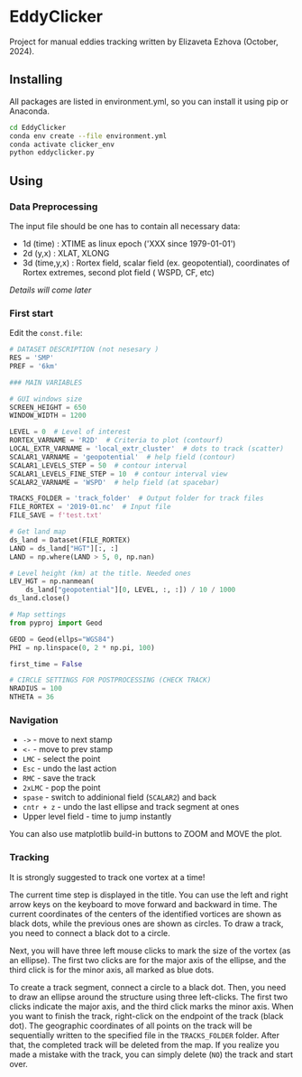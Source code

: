 # EddyClicker

Project for manual eddies tracking written by Elizaveta Ezhova (October, 2024).

## Installing

All packages are listed in environment.yml, so you can install it using pip or Anaconda.

```sh
cd EddyClicker
conda env create --file environment.yml
conda activate clicker_env
python eddyclicker.py
```

<!-- ```sh
python -m venv clicker_env
source clicker_env/bin/activate
pip install -r requirements.txt
python eddyclicker.py
```
 -->
## Using

### Data Preprocessing

The input file should be one has to contain all necessary data:

* 1d (time)     : XTIME as linux epoch ('XXX since 1979-01-01')
* 2d (y,x)      : XLAT, XLONG
* 3d (time,y,x) : Rortex field, scalar field (ex. geopotential), coordinates of Rortex extremes, second plot field (
  WSPD, CF, etc)

*Details will come later*

### First start

Edit the `const.file`:

```python
# DATASET DESCRIPTION (not nesesary )
RES = 'SMP'
PREF = '6km'

### MAIN VARIABLES

# GUI windows size
SCREEN_HEIGHT = 650
WINDOW_WIDTH = 1200

LEVEL = 0  # Level of interest
RORTEX_VARNAME = 'R2D'  # Criteria to plot (contourf)
LOCAL_EXTR_VARNAME = 'local_extr_cluster'  # dots to track (scatter)
SCALAR1_VARNAME = 'geopotential'  # help field (contour)
SCALAR1_LEVELS_STEP = 50  # contour interval
SCALAR1_LEVELS_FINE_STEP = 10  # contour interval view
SCALAR2_VARNAME = 'WSPD'  # help field (at spacebar)

TRACKS_FOLDER = 'track_folder'  # Output folder for track files
FILE_RORTEX = '2019-01.nc'  # Input file
FILE_SAVE = f'test.txt'

# Get land map
ds_land = Dataset(FILE_RORTEX)
LAND = ds_land["HGT"][:, :]
LAND = np.where(LAND > 5, 0, np.nan)

# Level height (km) at the title. Needed ones
LEV_HGT = np.nanmean(
    ds_land["geopotential"][0, LEVEL, :, :]) / 10 / 1000
ds_land.close()

# Map settings
from pyproj import Geod

GEOD = Geod(ellps="WGS84")
PHI = np.linspace(0, 2 * np.pi, 100)

first_time = False

# CIRCLE SETTINGS FOR POSTPROCESSING (CHECK TRACK)
NRADIUS = 100
NTHETA = 36

```

### Navigation

* `->` - move to next stamp
* `<-` - move to prev stamp
* `LMC` - select the point
* `Esc` - undo the last action
* `RMC` - save the track
* `2xLMC` - pop the point
* `spase` - switch to addinional field (`SCALAR2`) and back
* `cntr + z` - undo the last ellipse and track segment at ones
* Upper level field - time to jump instantly

You can also use matplotlib build-in buttons to ZOOM and MOVE the plot.

### Tracking

It is strongly suggested to track one vortex at a time!

The current time step is displayed in the title. You can use the left and right arrow keys on the keyboard to move forward
and backward in time. The current coordinates of the centers of the identified vortices are shown as black dots, while
the previous ones are shown as circles. To draw a track, you need to connect a black dot to a circle.

Next, you will have three left mouse clicks to mark the size of the vortex (as an ellipse). The first two clicks are for
the major axis of the ellipse, and the third click is for the minor axis, all marked as blue dots.

To create a track segment, connect a circle to a black dot. Then, you need to draw an ellipse around the structure using
three left-clicks. The first two clicks indicate the major axis, and the third click marks the minor axis. When you want
to finish the track, right-click on the endpoint of the track (black dot). The geographic coordinates of all points on
the track will be sequentially written to the specified file in the `TRACKS_FOLDER` folder. After that, the completed
track will be deleted from the map. If you realize you made a mistake with the track, you can simply delete (`NO`) the
track and start over.